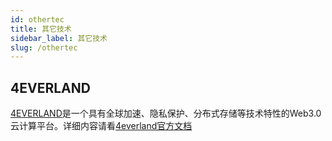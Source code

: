 ```yaml
---
id: othertec
title: 其它技术
sidebar_label: 其它技术
slug: /othertec
---
```

## 4EVERLAND
[4EVERLAND](https://www.4everland.org/)是一个具有全球加速、隐私保护、分布式存储等技术特性的Web3.0云计算平台。详细内容请看[4everland官方文档](https://docs.hosting.4everland.org/guide/#_4ever-hosting)
